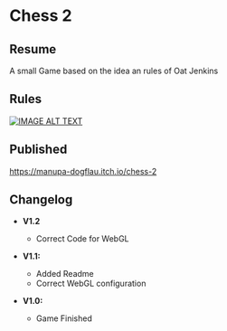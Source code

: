 # Chess 2

## Resume

A small Game based on the idea an rules of Oat Jenkins

## Rules

[![IMAGE ALT TEXT](https://img.youtube.com/vi/mcivL8u176Y/0.jpg)](https://www.youtube.com/watch?v=mcivL8u176Y&t "Chess 2")

## Published

https://manupa-dogflau.itch.io/chess-2

## Changelog

- **V1.2**
    - Correct Code for WebGL

- **V1.1:** 
    - Added Readme
    - Correct WebGL configuration

- **V1.0:**
    - Game Finished

